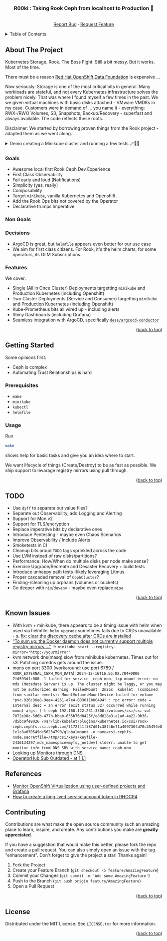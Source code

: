 <!-- Improved compatibility of back to top link: See: https://github.com/othneildrew/Best-README-Template/pull/73 -->
<a id="readme-top"></a>
<!-- PROJECT SHIELDS -->
<!--
*** I'm using markdown "reference style" links for readability.
*** Reference links are enclosed in brackets [ ] instead of parentheses ( ).
*** See the bottom of this document for the declaration of the reference variables
*** for contributors-url, forks-url, etc. This is an optional, concise syntax you may use.
*** https://www.markdownguide.org/basic-syntax/#reference-style-links
-->
<!--
[![Contributors][contributors-shield]][contributors-url]
[![Forks][forks-shield]][forks-url]
[![Stargazers][stars-shield]][stars-url]
-->
<!--
[![Issues][issues-shield]][issues-url]
[![MIT License][license-shield]][license-url]
-->

<!-- PROJECT LOGO -->
<br />
<div align="center">
  <!--a href="https://github.com/deas/r00ki">
    <img src="images/logo.png" alt="Logo" width="80" height="80">
  </a-->

<h3 align="center">R00ki : Taking Rook Ceph from localhost to Production 🧪</h3>

  <p align="center">
    <!--project_description
    <br /-->
    <!--a href="https://github.com/deas/r00ki"><strong>Explore the docs »</strong></a>
    <br /-->
    <br />
    <!-- a href="https://github.com/deas/r00ki">View Demo</a>
    ·
    -->
    <a href="https://github.com/deas/r00ki/issues/new?labels=bug&template=bug-report---.md">Report Bug</a>
    ·
    <a href="https://github.com/deas/r00ki/issues/new?labels=enhancement&template=feature-request---.md">Request Feature</a>
  </p>
</div>

<!-- TABLE OF CONTENTS -->
<details>
  <summary>Table of Contents</summary>
  <ol>
    <li>
      <a href="#about-the-project">About The Project</a>
      <!--ul>
        <li><a href="#built-with">Built With</a></li>
      </ul-->
    </li>
    <li>
      <a href="#getting-started">Getting Started</a>
      <ul>
        <li><a href="#prerequisites">Prerequisites</a></li>
        <li><a href="#usage">Usage</a></li>
      </ul>
    </li>
    <li><a href="#todo">TODO</a></li>
    <li><a href="#known-issues">Known Issues</a></li>
    <li><a href="#references">References</a></li>
    <li><a href="#license">License</a></li>
    <!--
    <li><a href="#contact">Contact</a></li>
    <li><a href="#acknowledgments">Acknowledgments</a></li>
    -->
  </ol>
</details>

<!-- ABOUT THE PROJECT -->
## About The Project

<!--
[![Product Name Screen Shot][product-screenshot]](https://example.com)
-->
<!--
Here's a blank template to get started: To avoid retyping too much info. Do a search and replace with your text editor for the following: `github_username`, `repo_name`, `twitter_handle`, `linkedin_username`, `email_client`, `email`, `project_title`, `project_description`

-->

Kubernetes Storage. Rook. The Boss Fight. Still a bit messy. But it works. Most of the time.

There must be a reason [Red Hat OpenShift Data Foundation](https://docs.redhat.com/en/documentation/red_hat_openshift_data_foundation) is expensive ...

Now seriously: Storage is one of the most critical bits in general. Many workloads are stateful, and not every Kubernetes infrastructure solves the problem nicely. That was where I found myself a few times in the past. We we given virtual machines with basic disks attached - VMware VMDKs in my case. Customers were in demand of ... you name it - everything: RWX-/RWO Volumes, S3, Snapshots, Backup/Recovery - superfast and always available. The code reflects these roots.

Disclaimer: We started by borrowing proven things from the Rook project - adapted them as we went along.

<!-- https://docs.github.com/en/get-started/writing-on-github/working-with-advanced-formatting/organizing-information-with-collapsed-sections -->
<details>
<summary>Demo creating a Minikube cluster and running a few tests 🪄🎩🐰</summary>

```sh
 make apply-r00ki-aio test-csi-io test-csi-snapshot test-velero
```

![Demo](./assets/demo.gif)

</details>

### Goals

- Awesome local first Rook Ceph Dev Experience
- First Class Observability
- Fail early and loud (Notifications)
- Simplicity (yes, really)
- Composability
- Target `minikube`, vanilla Kubernetes and Openshift.
- Add the Rook Ops bits not covered by the Operator
- Declarative trumps Imperative

### Non Goals

### Decisions

- ArgoCD is great, but `helmfile` appears even better for our use case
- We aim for first class citizens. For Rook, it's the helm charts, for some operators, its OLM Subscriptions.

### Features

We cover:

- Single (All in Once Cluster) Deployments targetting `minikube` and Production Kubernetes (including Openshift)
- Two Cluster Deployments (Service and Consumer) targetting `minikube` and Production Kubernetes (including Openshift)
- Kube-Prometheus bits all wired up - including alerts
- Shiny Dashboards (including Grafana)
- Seamless integration with ArgoCD, specifically [`deas/argcocd-conductor`](https://github.com/deas/argcocd-conductor)

<p align="right">(<a href="#readme-top">back to top</a>)</p>

<!--
### Built With

* [![Docker][Docker]][Docker-url]
* [![Terraform][Terraform]][Terraform-url]

<p align="right">(<a href="#readme-top">back to top</a>)</p>

-->

<!-- GETTING STARTED -->
## Getting Started

Some opinions first:

- Ceph is complex
- Automating Trust Relationships is hard

### Prerequisites

- `make`
- `minikube`
- `kubectl`
- `helmfile`

### Usage

Run

```sh
make
```

shows help for basic tasks and give you an idea where to start.

We want lifecycle of things (Create/Destroy) to be as fast as possible. We ship support to levarage registry mirrors using pull through.

<p align="right">(<a href="#readme-top">back to top</a>)</p>

<!-- TODO -->
## TODO
<!--
- [ ] Feature 1
- [ ] Feature 3
    - [ ] Nested Feature
-->
- Use `dyff` to separate out value files?
- Separate out Observability, add Logging and Alerting
- Support for Mon v2
- Support for TLS/encryption
- Replace imperative bits by declarative ones
- Introduce Pentesting - maybe even Chaos Scenarios
- Improve Observability / Include Alerts
- Smoketests in CI
- Cleanup bits aroud `TODO` tags sprinkled across the code
- Use LVM instead of raw disks/partitions?
- Performance: How/When do multiple disks per node make sense?
- Exercise Upgrade/Recreate and Desaster Recovery + build tests
- Introduce unhappy path tests -likely leveraging Litmus
- Proper cascaded removal of `CephCluster`?
- Finding-/cleaning up orphans (volumes or buckets)
- Go deeper with `nix`/`devenv` - maybe even replace `mise`

<p align="right">(<a href="#readme-top">back to top</a>)</p>

## Known Issues

- With kvm + minikube, there appears to be a timing issue with helm when used via helmfile. `helm upgrade` sometimes fails due to CRDs unavailable - s. [fix: clear the discovery cache after CRDs are installed](https://github.com/helm/helm/pull/6332)
- ["To sum up: the Docker daemon does not currently support multiple registry mirrors ..."](https://blog.alexellis.io/how-to-configure-multiple-docker-registry-mirrors/) -> `minikube start --registry-mirror="http://yourmirror"`
- kvm network dns(masq) slow from minikube kubernetes. Times out for s3.
  Patching coredns gets around the issue.
- mons on port 3300 (workaround: use port 6789 / `ROOK_EXTERNAL_CEPH_MON_DATA`): `2024-12-16T16:56:02.784+0000 7fd593d1c000 -1 failed for service _ceph-mon._tcp
mount error: no mds (Metadata Server) is up. The cluster might be laggy, or you may not be authorized
  Warning  FailedMount  2m25s  kubelet  (combined from similar events): MountVolume.MountDevice failed for volume "pvc-026c86e8-9ee4-4261-a7e4-083011b80494" : rpc error: code = Internal desc = an error (exit status 32) occurred while running mount args: [-t ceph 192.168.122.231:3300:/volumes/csi/csi-vol-7072e90c-5d6b-477b-bbab-655b76d0425f/e8d828a3-a1ad-4a22-9b36-7d5bc9fe9026 /var/lib/kubelet/plugins/kubernetes.io/csi/rook-ceph.cephfs.csi.ceph.com/f172f41f387d01c38f46e71a4097304d70c35494e81e1c8a070549de56234790/globalmount -o name=csi-cephfs-node,secretfile=/tmp/csi/keys/keyfile-2436134297,mds_namespace=myfs,_netdev] stderr: unable to get monitor info from DNS SRV with service name: ceph-mon`
- [Looking up Monitors through DNS](https://docs.ceph.com/en/latest/rados/configuration/mon-lookup-dns/)
- [OperatorHub Sub Outdated - at 1.1.1](https://operatorhub.io/operator/rook-ceph)

## References

- [Monitor OpenShift Virtualization using user-defined projects and Grafana](https://developers.redhat.com/articles/2024/08/19/monitor-openshift-virtualization-using-user-defined-projects-and-grafana)
- [How to create a long lived service account token in RHOCP4](https://access.redhat.com/solutions/7025261)
<!-- CONTRIBUTING -->
## Contributing

Contributions are what make the open source community such an amazing place to learn, inspire, and create. Any contributions you make are **greatly appreciated**.

If you have a suggestion that would make this better, please fork the repo and create a pull request. You can also simply open an issue with the tag "enhancement".
Don't forget to give the project a star! Thanks again!

1. Fork the Project
2. Create your Feature Branch (`git checkout -b feature/AmazingFeature`)
3. Commit your Changes (`git commit -m 'Add some AmazingFeature'`)
4. Push to the Branch (`git push origin feature/AmazingFeature`)
5. Open a Pull Request

<p align="right">(<a href="#readme-top">back to top</a>)</p>
<!--
### Top contributors:

<a href="https://github.com/deas/r00ki/graphs/contributors">
  <img src="https://contrib.rocks/image?repo=deas/r00ki" alt="contrib.rocks image" />
</a>
-->

<!-- LICENSE -->
## License

Distributed under the MIT License. See `LICENSE.txt` for more information.

<p align="right">(<a href="#readme-top">back to top</a>)</p>

<!-- CONTACT -->
<!--
## Contact

Your Name - [@twitter_handle](https://twitter.com/twitter_handle) - email@email_client.com

Project Link: [https://github.com/deas/r00ki](https://github.com/deas/r00ki)

<p align="right">(<a href="#readme-top">back to top</a>)</p>
-->

<!-- ACKNOWLEDGMENTS -->
<!--
## Acknowledgments

* []()
-->

<!-- p align="right">(<a href="#readme-top">back to top</a>)</p-->

<!-- MARKDOWN LINKS & IMAGES -->
<!-- https://www.markdownguide.org/basic-syntax/#reference-style-links -->
